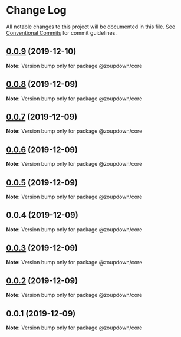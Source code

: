 # Change Log

All notable changes to this project will be documented in this file.
See [Conventional Commits](https://conventionalcommits.org) for commit guidelines.

## [0.0.9](https://github.com/zcorky/zodash/compare/v0.0.8...v0.0.9) (2019-12-10)

**Note:** Version bump only for package @zoupdown/core





## [0.0.8](https://github.com/zcorky/zodash/compare/v0.0.7...v0.0.8) (2019-12-09)

**Note:** Version bump only for package @zoupdown/core





## [0.0.7](https://github.com/zcorky/zodash/compare/v0.0.6...v0.0.7) (2019-12-09)

**Note:** Version bump only for package @zoupdown/core





## [0.0.6](https://github.com/zcorky/zodash/compare/v0.0.5...v0.0.6) (2019-12-09)

**Note:** Version bump only for package @zoupdown/core





## [0.0.5](https://github.com/zcorky/zodash/compare/v0.0.4...v0.0.5) (2019-12-09)

**Note:** Version bump only for package @zoupdown/core





## 0.0.4 (2019-12-09)

**Note:** Version bump only for package @zoupdown/core





## [0.0.3](https://github.com/zcorky/zodash/compare/v0.0.2...v0.0.3) (2019-12-09)

**Note:** Version bump only for package @zoupdown/core





## [0.0.2](https://github.com/zcorky/zodash/compare/v0.0.1...v0.0.2) (2019-12-09)

**Note:** Version bump only for package @zoupdown/core





## 0.0.1 (2019-12-09)

**Note:** Version bump only for package @zoupdown/core
